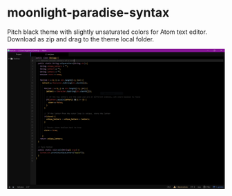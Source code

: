 # moonlight-paradise-syntax
Pitch black theme with slightly unsaturated colors for Atom text editor. Download as zip and drag to the theme local folder.

![Image](https://raw.githubusercontent.com/appberry/moonlight-paradise-syntax/master/dark-atom-screenshot.png)

